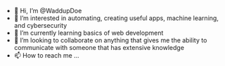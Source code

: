 - 👋 Hi, I’m @WaddupDoe
- 👀 I’m interested in automating, creating useful apps, machine learning, and cybersecurity
- 🌱 I’m currently learning basics of web development
- 💞️ I’m looking to collaborate on anything that gives me the ability to communicate with someone that has extensive knowledge
- 📫 How to reach me ...

<!---
WaddupDoe/WaddupDoe is a ✨ special ✨ repository because its `README.md` (this file) appears on your GitHub profile.
You can click the Preview link to take a look at your changes.
--->
